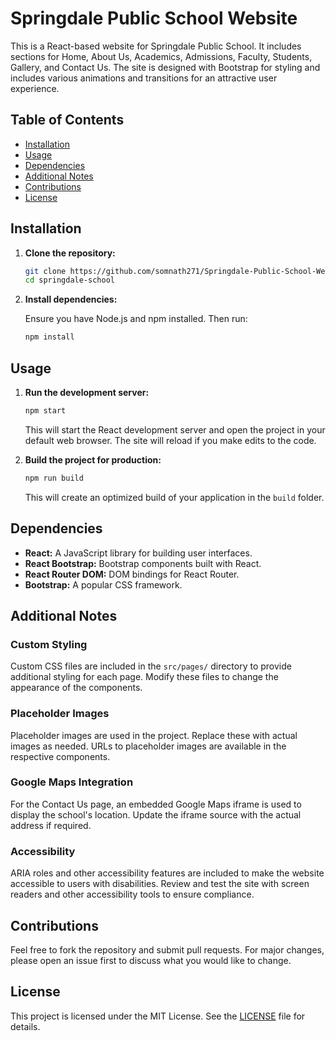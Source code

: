 # Springdale Public School Website

This is a React-based website for Springdale Public School. It includes sections for Home, About Us, Academics, Admissions, Faculty, Students, Gallery, and Contact Us. The site is designed with Bootstrap for styling and includes various animations and transitions for an attractive user experience.

## Table of Contents

- [Installation](#installation)
- [Usage](#usage)
- [Dependencies](#dependencies)
- [Additional Notes](#additional-notes)
- [Contributions](#contributions)
- [License](#license)

## Installation

1. **Clone the repository:**

   ```bash
   git clone https://github.com/somnath271/Springdale-Public-School-Website-Project.git
   cd springdale-school
   ```

2. **Install dependencies:**

   Ensure you have Node.js and npm installed. Then run:

   ```bash
   npm install
   ```

## Usage

1. **Run the development server:**

   ```bash
   npm start
   ```

   This will start the React development server and open the project in your default web browser. The site will reload if you make edits to the code.

2. **Build the project for production:**

   ```bash
   npm run build
   ```

   This will create an optimized build of your application in the `build` folder.

## Dependencies

- **React:** A JavaScript library for building user interfaces.
- **React Bootstrap:** Bootstrap components built with React.
- **React Router DOM:** DOM bindings for React Router.
- **Bootstrap:** A popular CSS framework.

## Additional Notes

### Custom Styling

Custom CSS files are included in the `src/pages/` directory to provide additional styling for each page. Modify these files to change the appearance of the components.

### Placeholder Images

Placeholder images are used in the project. Replace these with actual images as needed. URLs to placeholder images are available in the respective components.

### Google Maps Integration

For the Contact Us page, an embedded Google Maps iframe is used to display the school's location. Update the iframe source with the actual address if required.

### Accessibility

ARIA roles and other accessibility features are included to make the website accessible to users with disabilities. Review and test the site with screen readers and other accessibility tools to ensure compliance.

## Contributions

Feel free to fork the repository and submit pull requests. For major changes, please open an issue first to discuss what you would like to change.

## License

This project is licensed under the MIT License. See the [LICENSE](LICENSE) file for details.
